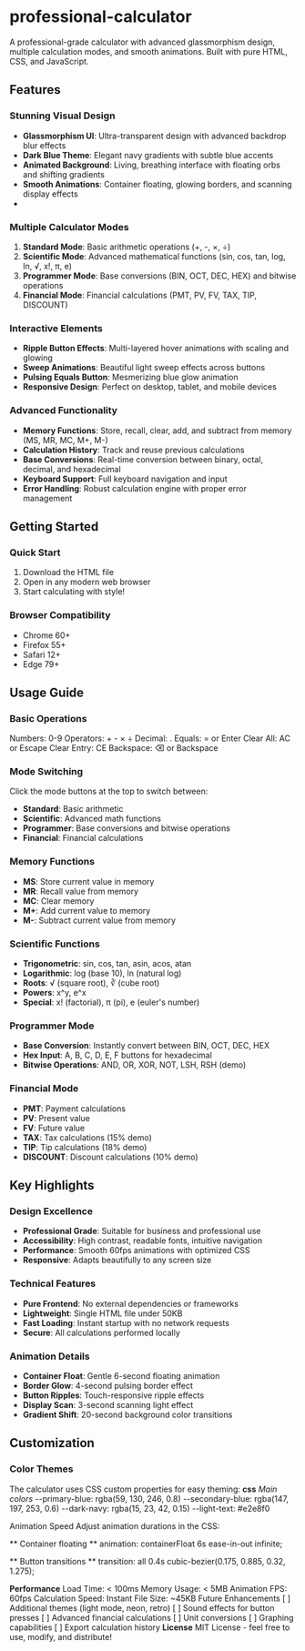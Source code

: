 # professional-calculator
A professional-grade calculator with advanced glassmorphism design, multiple calculation modes, and smooth animations. Built with pure HTML, CSS, and JavaScript.

##  Features

###  **Stunning Visual Design**
- **Glassmorphism UI**: Ultra-transparent design with advanced backdrop blur effects
- **Dark Blue Theme**: Elegant navy gradients with subtle blue accents
- **Animated Background**: Living, breathing interface with floating orbs and shifting gradients
- **Smooth Animations**: Container floating, glowing borders, and scanning display effects
- 
###  **Multiple Calculator Modes**
1. **Standard Mode**: Basic arithmetic operations (+, -, ×, ÷)
2. **Scientific Mode**: Advanced mathematical functions (sin, cos, tan, log, ln, √, x!, π, e)
3. **Programmer Mode**: Base conversions (BIN, OCT, DEC, HEX) and bitwise operations
4. **Financial Mode**: Financial calculations (PMT, PV, FV, TAX, TIP, DISCOUNT)

###  **Interactive Elements**
- **Ripple Button Effects**: Multi-layered hover animations with scaling and glowing
- **Sweep Animations**: Beautiful light sweep effects across buttons
- **Pulsing Equals Button**: Mesmerizing blue glow animation
- **Responsive Design**: Perfect on desktop, tablet, and mobile devices

###  **Advanced Functionality**
- **Memory Functions**: Store, recall, clear, add, and subtract from memory (MS, MR, MC, M+, M-)
- **Calculation History**: Track and reuse previous calculations
- **Base Conversions**: Real-time conversion between binary, octal, decimal, and hexadecimal
- **Keyboard Support**: Full keyboard navigation and input
- **Error Handling**: Robust calculation engine with proper error management

##  Getting Started

### Quick Start
1. Download the HTML file
2. Open in any modern web browser
3. Start calculating with style!

### Browser Compatibility
-  Chrome 60+
-  Firefox 55+
-  Safari 12+
-  Edge 79+

##  Usage Guide

### Basic Operations

Numbers: 0-9
Operators: + - × ÷
Decimal: .
Equals: = or Enter
Clear All: AC or Escape
Clear Entry: CE
Backspace: ⌫ or Backspace


### Mode Switching
Click the mode buttons at the top to switch between:
- **Standard**: Basic arithmetic
- **Scientific**: Advanced math functions
- **Programmer**: Base conversions and bitwise operations
- **Financial**: Financial calculations

### Memory Functions
- **MS**: Store current value in memory
- **MR**: Recall value from memory
- **MC**: Clear memory
- **M+**: Add current value to memory
- **M-**: Subtract current value from memory

### Scientific Functions
- **Trigonometric**: sin, cos, tan, asin, acos, atan
- **Logarithmic**: log (base 10), ln (natural log)
- **Roots**: √ (square root), ∛ (cube root)
- **Powers**: x^y, e^x
- **Special**: x! (factorial), π (pi), e (euler's number)

### Programmer Mode
- **Base Conversion**: Instantly convert between BIN, OCT, DEC, HEX
- **Hex Input**: A, B, C, D, E, F buttons for hexadecimal
- **Bitwise Operations**: AND, OR, XOR, NOT, LSH, RSH (demo)

### Financial Mode
- **PMT**: Payment calculations
- **PV**: Present value
- **FV**: Future value
- **TAX**: Tax calculations (15% demo)
- **TIP**: Tip calculations (18% demo)
- **DISCOUNT**: Discount calculations (10% demo)

##  Key Highlights

### Design Excellence
- **Professional Grade**: Suitable for business and professional use
- **Accessibility**: High contrast, readable fonts, intuitive navigation
- **Performance**: Smooth 60fps animations with optimized CSS
- **Responsive**: Adapts beautifully to any screen size

### Technical Features
- **Pure Frontend**: No external dependencies or frameworks
- **Lightweight**: Single HTML file under 50KB
- **Fast Loading**: Instant startup with no network requests
- **Secure**: All calculations performed locally

### Animation Details
- **Container Float**: Gentle 6-second floating animation
- **Border Glow**: 4-second pulsing border effect
- **Button Ripples**: Touch-responsive ripple effects
- **Display Scan**: 3-second scanning light effect
- **Gradient Shift**: 20-second background color transitions

##  Customization

### Color Themes
The calculator uses CSS custom properties for easy theming:
**css**
*Main colors*
--primary-blue: rgba(59, 130, 246, 0.8)
--secondary-blue: rgba(147, 197, 253, 0.6)
--dark-navy: rgba(15, 23, 42, 0.15)
--light-text: #e2e8f0

Animation Speed
Adjust animation durations in the CSS:

** Container floating **
animation: containerFloat 6s ease-in-out infinite;

** Button transitions **
transition: all 0.4s cubic-bezier(0.175, 0.885, 0.32, 1.275);

**Performance**
Load Time: < 100ms
Memory Usage: < 5MB
Animation FPS: 60fps
Calculation Speed: Instant
File Size: ~45KB
 Future Enhancements
[ ] Additional themes (light mode, neon, retro)
[ ] Sound effects for button presses
[ ] Advanced financial calculations
[ ] Unit conversions
[ ] Graphing capabilities
[ ] Export calculation history
**License**
MIT License - feel free to use, modify, and distribute!
